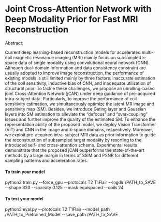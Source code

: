 # Joint Cross-Attention Network with Deep Modality Prior for Fast MRI Reconstruction 

Abstract:

Current deep learning-based reconstruction models for accelerated multi-coil magnetic resonance imaging (MRI) mainly focus on subsampled k-space data of single modality using convolutional neural network (CNN). Although dual-domain information and data consistency constraint are usually adopted to improve image reconstruction, the performance of existing models is still limited mainly by three factors: inaccurate estimation of the coil sensitivity, inductive bias of CNN, and inadequate utilization of structural prior. To tackle these challenges, we propose an unrolling-based joint Cross-Attention Network (jCAN) under deep guidance of pre-acquired intra-subject data. Particularly, to improve the performance of coil sensitivity estimation, we simultaneously optimize the latent MR image and sensitivity map (SM). Besides, we introduce Gating layer and Gaussian layers into SM estimation to alleviate the “defocus” and “over-coupling” issues and further improve the quality of the estimated SM. To enhance the representation ability of the proposed model, we deploy Vision Transformer (ViT) and CNN in the image and k-space domains, respectively. Moreover, we exploit pre-acquired intra-subject MRI data as prior information to guide the reconstruction of subsampled target modality by resorting to the introduced self- and cross-attention scheme. Experimental results demonstrate that the proposed jCAN outperforms the state-of-the-art methods by a large margin in terms of SSIM and PSNR for different sampling patterns and acceleration rates.

#### To train your model ####
python3 train.py  --force_gpu --protocals T2 T1Flair --logdir /PATH_to_SAVE  --shape 320  --sparsity 0.125 --mask equispaced --coils 24 

#### To test your model ####
python3 eval.py  --protocals T2 T1Flair --model_path /PATH_to_Pretrained_Model  --save_path /PATH_to_SAVE
